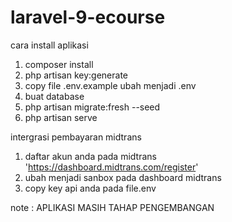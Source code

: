 # laravel-9-ecourse
cara install aplikasi
1. composer install
2. php artisan key:generate
3. copy file .env.example ubah menjadi .env
4. buat database
5. php artisan migrate:fresh --seed
6. php artisan serve

intergrasi pembayaran midtrans
1. daftar akun anda pada midtrans 'https://dashboard.midtrans.com/register'
2. ubah menjadi sanbox pada dashboard midtrans
3. copy key api anda pada file.env 

note : APLIKASI MASIH TAHAP PENGEMBANGAN   
